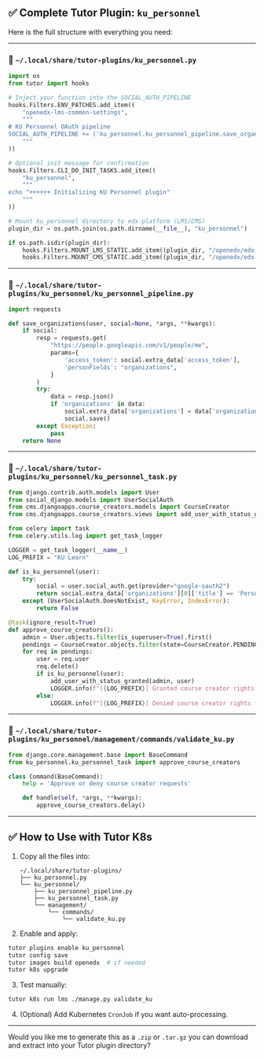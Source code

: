 ## ✅ Complete Tutor Plugin: `ku_personnel`

Here is the full structure with everything you need:

---

### 📁 `~/.local/share/tutor-plugins/ku_personnel.py`

```python
import os
from tutor import hooks

# Inject your function into the SOCIAL_AUTH_PIPELINE
hooks.Filters.ENV_PATCHES.add_item((
    "openedx-lms-common-settings",
    """
# KU Personnel OAuth pipeline
SOCIAL_AUTH_PIPELINE += ('ku_personnel.ku_personnel_pipeline.save_organizations',)
    """
))

# Optional init message for confirmation
hooks.Filters.CLI_DO_INIT_TASKS.add_item((
    "ku_personnel",
    """
echo "++++++ Initializing KU Personnel plugin"
    """
))

# Mount ku_personnel directory to edx-platform (LMS/CMS)
plugin_dir = os.path.join(os.path.dirname(__file__), "ku_personnel")

if os.path.isdir(plugin_dir):
    hooks.Filters.MOUNT_LMS_STATIC.add_item((plugin_dir, "/openedx/edx-platform/ku_personnel"))
    hooks.Filters.MOUNT_CMS_STATIC.add_item((plugin_dir, "/openedx/edx-platform/ku_personnel"))
```

---

### 📁 `~/.local/share/tutor-plugins/ku_personnel/ku_personnel_pipeline.py`

```python
import requests

def save_organizations(user, social=None, *args, **kwargs):
    if social:
        resp = requests.get(
            "https://people.googleapis.com/v1/people/me",
            params={
                'access_token': social.extra_data['access_token'],
                'personFields': "organizations",
            }
        )
        try:
            data = resp.json()
            if 'organizations' in data:
                social.extra_data['organizations'] = data['organizations']
                social.save()
        except Exception:
            pass
    return None
```

---

### 📁 `~/.local/share/tutor-plugins/ku_personnel/ku_personnel_task.py`

```python
from django.contrib.auth.models import User
from social_django.models import UserSocialAuth
from cms.djangoapps.course_creators.models import CourseCreator
from cms.djangoapps.course_creators.views import add_user_with_status_granted

from celery import task
from celery.utils.log import get_task_logger

LOGGER = get_task_logger(__name__)
LOG_PREFIX = "KU Learn"

def is_ku_personnel(user):
    try:
        social = user.social_auth.get(provider="google-oauth2")
        return social.extra_data['organizations'][0]['title'] == 'Personnel'
    except (UserSocialAuth.DoesNotExist, KeyError, IndexError):
        return False

@task(ignore_result=True)
def approve_course_creators():
    admin = User.objects.filter(is_superuser=True).first()
    pendings = CourseCreator.objects.filter(state=CourseCreator.PENDING)
    for req in pendings:
        user = req.user
        req.delete()
        if is_ku_personnel(user):
            add_user_with_status_granted(admin, user)
            LOGGER.info(f"[{LOG_PREFIX}] Granted course creator rights to {user.username}")
        else:
            LOGGER.info(f"[{LOG_PREFIX}] Denied course creator rights for {user.username}")
```

---

### 📁 `~/.local/share/tutor-plugins/ku_personnel/management/commands/validate_ku.py`

```python
from django.core.management.base import BaseCommand
from ku_personnel.ku_personnel_task import approve_course_creators

class Command(BaseCommand):
    help = 'Approve or deny course creator requests'

    def handle(self, *args, **kwargs):
        approve_course_creators.delay()
```

---

## ✅ How to Use with Tutor K8s

1. Copy all the files into:

   ```
   ~/.local/share/tutor-plugins/
   ├── ku_personnel.py
   └── ku_personnel/
       ├── ku_personnel_pipeline.py
       ├── ku_personnel_task.py
       └── management/
           └── commands/
               └── validate_ku.py
   ```

2. Enable and apply:

```bash
tutor plugins enable ku_personnel
tutor config save
tutor images build openedx  # if needed
tutor k8s upgrade
```

3. Test manually:

```bash
tutor k8s run lms ./manage.py validate_ku
```

4. (Optional) Add Kubernetes `CronJob` if you want auto-processing.

---

Would you like me to generate this as a `.zip` or `.tar.gz` you can download and extract into your Tutor plugin directory?